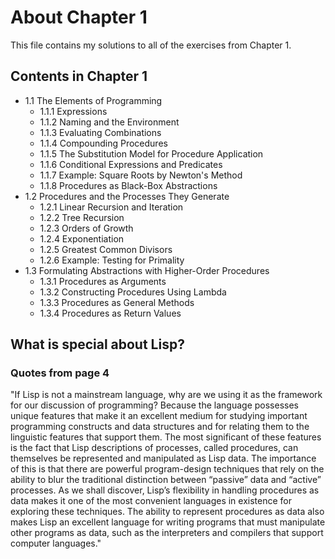 # About Chapter 1
This file contains my solutions to all of the exercises from Chapter 1.

## Contents in Chapter 1
* 1.1 The Elements of Programming
  * 1.1.1 Expressions
  * 1.1.2 Naming and the Environment
  * 1.1.3 Evaluating Combinations
  * 1.1.4 Compounding Procedures
  * 1.1.5 The Substitution Model for Procedure Application
  * 1.1.6 Conditional Expressions and Predicates
  * 1.1.7 Example: Square Roots by Newton's Method
  * 1.1.8 Procedures as Black-Box Abstractions
* 1.2 Procedures and the Processes They Generate
  * 1.2.1 Linear Recursion and Iteration
  * 1.2.2 Tree Recursion
  * 1.2.3 Orders of Growth
  * 1.2.4 Exponentiation
  * 1.2.5 Greatest Common Divisors
  * 1.2.6 Example: Testing for Primality
* 1.3 Formulating Abstractions with Higher-Order Procedures
  * 1.3.1 Procedures as Arguments
  * 1.3.2 Constructing Procedures Using Lambda
  * 1.3.3 Procedures as General Methods
  * 1.3.4 Procedures as Return Values


## What is special about Lisp?

### Quotes from page 4

"If Lisp is not a mainstream language, why are we using it as the framework for our discussion of programming? Because the language possesses unique features that make it an excellent medium for studying important programming constructs and data structures and for relating them to the linguistic features that support them. The most significant of these features is the fact that Lisp descriptions of processes, called procedures, can themselves be represented and manipulated as Lisp data. The importance of this is that there are powerful program-design techniques that rely on the ability to blur the traditional distinction between “passive” data and “active” processes. As we shall discover, Lisp’s flexibility in handling procedures as data makes it one of the most convenient languages in existence for exploring these techniques. The ability to represent procedures as data also makes Lisp an excellent language for writing programs that must manipulate other programs as data, such as the interpreters and compilers that support computer languages."
